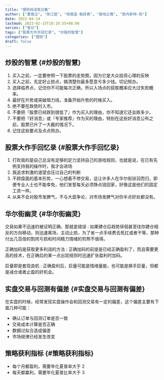 ```yaml
---
title: "理财阅读笔记集"
author: ["夏南瓜", "陈江挺", "埃德温·勒菲弗", "极地之鹰", "欧内斯特·陈"]
date: 2022-04-14
lastmod: 2023-02-15T10:19:55+08:00
series: ["笔记"]
tags: ["股票大作手回忆录", "炒股的智慧"]
categories: ["理财"]
draft: false
---
```


## 炒股的智慧 {#炒股的智慧}

1.  买入之前，一定要参照一下股票的走势图，因为它是大众投资心理的反映
2.  买入之前，先定好止损点，搞清楚你最多愿意亏多少钱。切记照办。
3.  选择临界点，记住你不可能每次正确，所以入场点的获胜概率应大过失败概率。
4.  最好在升势或突破阻力线，准备开始升势的时候买入。
5.  绝不要在跌势时入市。
6.  不要把『股票已经跌到很低了』作为买入的理由，你不知道它还会跌多少。
7.  不要把『好消息』或『专家推荐』作为买的理由，特别在这些好消息公布之前，股票已升了一大截的情况下。
8.  记住这些要点及点点照办。


## 股票大作手回忆录 {#股票大作手回忆录}

1.  打败我的是自己总没有足够的定力坚持自己的游戏规则，也就是说，在已有先例支持我的操作时，我才会进场
2.  我追求刺激的渴望会压过自己的判断
3.  不顾盘面的基本形势，一心想着不停交易，这让许多人在华尔街铩羽而归，即便专业人士也不能幸免，他们发誓每天必须挣点钱回家，好像这是他们的固定工资一样。
4.  从来不会对股市发脾气，不与大盘争论，对市场发脾气对你半点好处都没有。


## 华尔街幽灵 {#华尔街幽灵}

交易如果不迅速的被证明正确，那就是错误
: 如果建仓后趋势徘徊甚至往你建仓相反的方向移动，则迅速离场，主动止损，为了省一点手续费去死扛或者干等，那种付出几百倍的割肉亏损和时间精力情绪的煎熬不值得。

正确加码是获取更多利润的方法
: 正确加码的前提是已经正确盈利了，而且需要更高的技术，在正确后的某一点出现规则时迅速扩张盈利时加码。

巨量即是套现良机
: 正确盈利后，巨量可能是情绪量能，也可能是换手巨量，但都是减仓或者止盈的好机会。


## 实盘交易与回测有偏差 {#实盘交易与回测有偏差}

在实盘的时候，经常发现实盘操作会和回测交易有一定的偏差，这个偏差主要有下面几种可能：

-   确认订单与回测订单是否一致
-   交易成本计算是否正确
-   数据过拟合造成偏差
-   市场规律已经发生改变


## 策略获利指标 {#策略获利指标}

-   每个月都盈利，需要年化夏普率大于 2
-   每天都赢利，需要年化夏普比率大于 3
